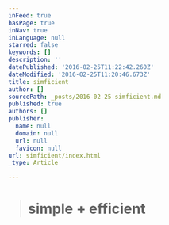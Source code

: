 ```yaml
---
inFeed: true
hasPage: true
inNav: true
inLanguage: null
starred: false
keywords: []
description: ''
datePublished: '2016-02-25T11:22:42.260Z'
dateModified: '2016-02-25T11:20:46.673Z'
title: simficient
author: []
sourcePath: _posts/2016-02-25-simficient.md
published: true
authors: []
publisher:
  name: null
  domain: null
  url: null
  favicon: null
url: simficient/index.html
_type: Article

---
```

> # simple + efficient